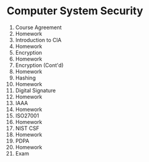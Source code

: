 # Computer System Security

1. Course Agreement
1. Homework
1. Introduction to CIA
1. Homework
1. Encryption
1. Homework
1. Encryption (Cont'd)
1. Homework
1. Hashing
1. Homework
1. Digital Signature
1. Homework
1. IAAA
1. Homework
1. ISO27001
1. Homework
1. NIST CSF
1. Homework
1. PDPA
1. Homework
1. Exam
